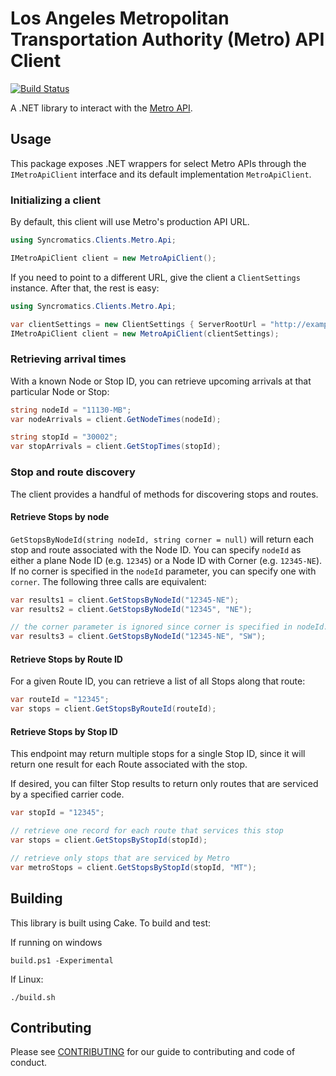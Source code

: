 # Los Angeles Metropolitan Transportation Authority (Metro) API Client
[![Build Status](https://travis-ci.org/syncromatics/Syncromatics.Clients.Metro.svg?branch=master)](https://travis-ci.org/syncromatics/Syncromatics.Clients.Metro)

A .NET library to interact with the [Metro API](http://developer.metro.net/).

## Usage

This package exposes .NET wrappers for select Metro APIs through the `IMetroApiClient` interface and
its default implementation `MetroApiClient`.

### Initializing a client

By default, this client will use Metro's production API URL.

```csharp
using Syncromatics.Clients.Metro.Api;

IMetroApiClient client = new MetroApiClient();
```

If you need to point to a different URL, give the client a `ClientSettings` instance.  After that, the rest is easy:

```csharp
using Syncromatics.Clients.Metro.Api;

var clientSettings = new ClientSettings { ServerRootUrl = "http://example.com/" };
IMetroApiClient client = new MetroApiClient(clientSettings);
```

### Retrieving arrival times

With a known Node or Stop ID, you can retrieve upcoming arrivals at that particular Node or Stop:

```csharp
string nodeId = "11130-MB";
var nodeArrivals = client.GetNodeTimes(nodeId);

string stopId = "30002";
var stopArrivals = client.GetStopTimes(stopId);
```

### Stop and route discovery

The client provides a handful of methods for discovering stops and routes.

#### Retrieve Stops by node

`GetStopsByNodeId(string nodeId, string corner = null)` will return each stop and route associated with the Node ID.  You can specify `nodeId` as either a plane Node ID (e.g. `12345`) or a Node ID with Corner (e.g. `12345-NE`).  If no corner is specified in the `nodeId` parameter, you can specify one with `corner`.  The following three calls are equivalent:

```csharp
var results1 = client.GetStopsByNodeId("12345-NE");
var results2 = client.GetStopsByNodeId("12345", "NE");

// the corner parameter is ignored since corner is specified in nodeId.
var results3 = client.GetStopsByNodeId("12345-NE", "SW");
```
#### Retrieve Stops by Route ID

For a given Route ID, you can retrieve a list of all Stops along that route:

```csharp
var routeId = "12345";
var stops = client.GetStopsByRouteId(routeId);
```

#### Retrieve Stops by Stop ID

This endpoint may return multiple stops for a single Stop ID, since
it will return one result for each Route associated with the stop.

If desired, you can filter Stop results to return only routes that are serviced by a specified carrier code.

```csharp
var stopId = "12345";

// retrieve one record for each route that services this stop
var stops = client.GetStopsByStopId(stopId);

// retrieve only stops that are serviced by Metro
var metroStops = client.GetStopsByStopId(stopId, "MT");
```

## Building

This library is built using Cake. To build and test:

If running on windows

```
build.ps1 -Experimental
```

If Linux:
```
./build.sh
```

## Contributing

Please see [CONTRIBUTING](CONTRIBUTING.md) for our guide to contributing and code of conduct.
